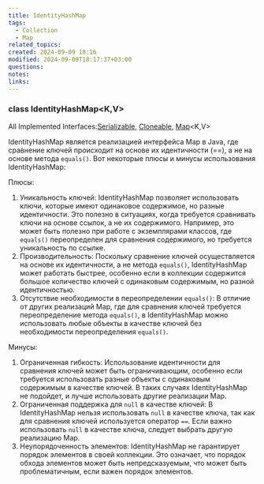 ```yaml
---
title: IdentityHashMap
tags:
  - Collection
  - Map
related_topics: 
created: 2024-09-09 18:16
modified: 2024-09-09T18:17:37+03:00
questions: 
notes: 
links: 
---
```

### class IdentityHashMap<K,V>

All Implemented Interfaces:[Serializable](https://docs.oracle.com/javase/8/docs/api/java/io/Serializable.html), [Cloneable](https://docs.oracle.com/javase/8/docs/api/java/lang/Cloneable.html), [Map](https://docs.oracle.com/javase/8/docs/api/java/util/Map.html)<K,V>

IdentityHashMap является реализацией интерфейса Map в Java, где сравнение ключей происходит на основе их идентичности (==), а не на основе метода `equals()`. Вот некоторые плюсы и минусы использования IdentityHashMap:

Плюсы:

1. Уникальность ключей: IdentityHashMap позволяет использовать ключи, которые имеют одинаковое содержимое, но разные идентичности. Это полезно в ситуациях, когда требуется сравнивать ключи на основе ссылок, а не их содержимого. Например, это может быть полезно при работе с экземплярами классов, где `equals()` переопределен для сравнения содержимого, но требуется уникальность по ссылке.
2. Производительность: Поскольку сравнение ключей осуществляется на основе их идентичности, а не метода `equals()`, IdentityHashMap может работать быстрее, особенно если в коллекции содержится большое количество ключей с одинаковым содержимым, но разной идентичностью.
3. Отсутствие необходимости в переопределении `equals()`: В отличие от других реализаций Map, где для сравнения ключей требуется переопределение метода `equals()`, в IdentityHashMap можно использовать любые объекты в качестве ключей без необходимости переопределения `equals()`.

Минусы:

1. Ограниченная гибкость: Использование идентичности для сравнения ключей может быть ограничивающим, особенно если требуется использовать разные объекты с одинаковым содержимым в качестве ключей. В таких случаях IdentityHashMap не подойдет, и лучше использовать другие реализации Map.
2. Ограниченная поддержка для `null` в качестве ключей: В IdentityHashMap нельзя использовать `null` в качестве ключа, так как для сравнения ключей используется оператор `==`. Если важно использовать `null` в качестве ключа, следует выбрать другую реализацию Map.
3. Неупорядоченность элементов: IdentityHashMap не гарантирует порядок элементов в своей коллекции. Это означает, что порядок обхода элементов может быть непредсказуемым, что может быть проблематичным, если важен порядок элементов.